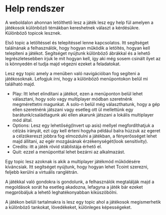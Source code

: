 Help rendszer
==============
A weboldalon ahonnan letölthető lesz a játék lesz egy help fül amelyen a játékosok különböző témákban kereshetnek választ a kérdésükre. Különböző topicok lesznek. 

Első topic a letöltéssel és telepítéssel lenne kapcsolatos. Itt segítséget találnának a felhasználók, hogy hogyan működik a letöltés, hogyan kell telepíteni a játékot. Segítséget nyújtunk különböző ábrákkal és a lehető legrészletesebben írjuk le mit hogyan kell, így aki még sosem csinált ilyet az is könnyedén el tudja majd végezni ezeket a feladatokat. 

Lesz egy topic amely a menüben való navigációban fog segíteni a játékosoknak. Lefogjuk írni, hogy a különböző menüpontokon belül mi található majd. 
* Play: Itt lehet elindítani a játékot, ezen a menüponton belül lehet választani, hogy solo vagy multiplayer módban szeretnénk megmérettetni magunkat. A solo-n belül még választhatunk, hogy a gép ellen szeretnénk játszani vagy esetleg ott ül mellettünk egy barátunk/családtagunk aki ellen akarunk játszani a lokális multiplayer mód által.
* Options: Lesz egy lehetőség(Invert up asis) mellyel megfordíthatjuk a célzás irányát, ezt úgy kell érteni hogyha például balra húzzuk az egeret a célzókereszt jobbra fog elmozdulni a játékban, a fényerősséget lehet majd állítani, az egér mozgásának érzékenységét(look sensitivity).
* Credits: itt a játék rövid stáblistája érhető el.
* Quit: ezzel a menüponttal lehet bezárni az alkalmazást.

Egy topic lesz azoknak is akik a multiplayer játékmód működésére kíváncsiak. Itt segítséget nyújtunk, hogy hogyan lehet Tcoint szerezni, feljebb kerülni a virtuális ranglétrán.

A játékkal való gondokra is gondolunk, a felhasználók megtalálják majd a megoldások sorát ha esetleg akadozna, lefagyna a játék bár ezeket megpróbáljuk a lehető leghatékonyabban kiküszöbölni.

A játékon belüli tartalmakra is lesz egy topic ahol a játékosok megismerhetik a különböző tankokat, lövedékeket, különleges képességeket.

